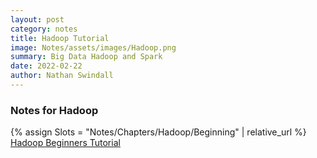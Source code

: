 ```yaml
---
layout: post
category: notes
title: Hadoop Tutorial
image: Notes/assets/images/Hadoop.png
summary: Big Data Hadoop and Spark
date: 2022-02-22
author: Nathan Swindall
---
```




### **Notes for Hadoop**
{% assign Slots = "Notes/Chapters/Hadoop/Beginning" | relative_url %} 
<a href="{{Slots}}">Hadoop Beginners Tutorial</a>
<!-- I noticed when I have .md it ruins the file -->

